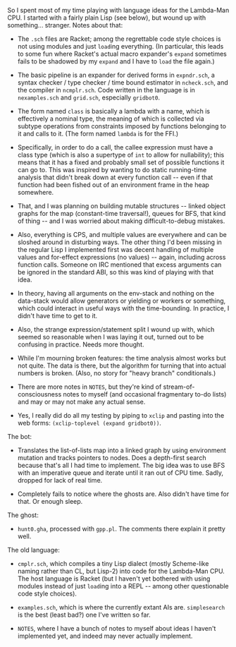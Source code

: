 So I spent most of my time playing with language ideas for the
Lambda-Man CPU.  I started with a fairly plain Lisp (see below), but
wound up with something... stranger.  Notes about that:

* The `.sch` files are Racket; among the regrettable code style
  choices is not using modules and just `load`ing everything.  (In
  particular, this leads to some fun where Racket's actual macro
  expander's `expand` sometimes fails to be shadowed by my `expand`
  and I have to `load` the file again.)

* The basic pipeline is an expander for derived forms in `expndr.sch`,
  a syntax checker / type checker / time bound estimator in
  `ncheck.sch`, and the compiler in `ncmplr.sch`.  Code written in the
  language is in `nexamples.sch` and `grid.sch`, especially `gridbot0`.

* The form named `class` is basically a lambda with a name, which is
  effectively a nominal type, the meaning of which is collected via
  subtype operations from constraints imposed by functions belonging
  to it and calls to it.  (The form named `lambda` is for the FFI.)

* Specifically, in order to do a call, the callee expression must have
  a class type (which is also a supertype of `int` to allow for
  nullability); this means that it has a fixed and probably small set
  of possible functions it can go to.  This was inspired by wanting to
  do static running-time analysis that didn't break down at every
  function call -- even if that function had been fished out of an
  environment frame in the heap somewhere.

* That, and I was planning on building mutable structures -- linked
  object graphs for the map (constant-time traversal!), queues for
  BFS, that kind of thing -- and I was worried about making
  difficult-to-debug mistakes.

* Also, everything is CPS, and multiple values are everywhere and can
  be sloshed around in disturbing ways.  The other thing I'd been
  missing in the regular Lisp I implemented first was decent handling
  of multiple values and for-effect expressions (no values) -- again,
  including across function calls.  Someone on IRC mentioned that
  excess arguments can be ignored in the standard ABI, so this was
  kind of playing with that idea.

* In theory, having all arguments on the env-stack and nothing on the
  data-stack would allow generators or yielding or workers or
  something, which could interact in useful ways with the
  time-bounding.  In practice, I didn't have time to get to it.

* Also, the strange expression/statement split I wound up with, which
  seemed so reasonable when I was laying it out, turned out to be
  confusing in practice.  Needs more thought.

* While I'm mourning broken features: the time analysis almost works
  but not quite.  The data is there, but the algorithm for turning
  that into actual numbers is broken.  (Also, no story for "heavy
  branch" conditionals.)

* There are more notes in `NOTES`, but they're kind of
  stream-of-consciousness notes to myself (and occasional fragmentary
  to-do lists) and may or may not make any actual sense.

* Yes, I really	did do all my testing by piping to `xclip` and pasting
  into the web forms: `(xclip-toplevel (expand gridbot0))`.

The bot:

* Translates the list-of-lists map into a linked graph by using
  environment mutation and tracks pointers to nodes.  Does a
  depth-first search because that's all I had time to implement.  The
  big idea was to use BFS with an imperative queue and iterate until
  it ran out of CPU time.  Sadly, dropped for lack of real time.

* Completely fails to notice where the ghosts are.  Also didn't have
  time for that.  Or enough sleep.

The ghost:

* `hunt0.gha`, processed with `gpp.pl`.  The comments there explain it
  pretty well.

The old language:

* `cmplr.sch`, which compiles a tiny Lisp dialect (mostly Scheme-like
   naming rather than CL, but Lisp-2) into code for the Lambda-Man
   CPU.  The host language is Racket (but I haven't yet bothered with
   using modules instead of just `load`ing into a REPL -- among other
   questionable code style choices).

* `examples.sch`, which is where the currently extant AIs are.
  `simplesearch` is the best (least bad?) one I've written so far.

* `NOTES`, where I have a bunch of notes to myself about ideas I
  haven't implemented yet, and indeed may never actually implement.
